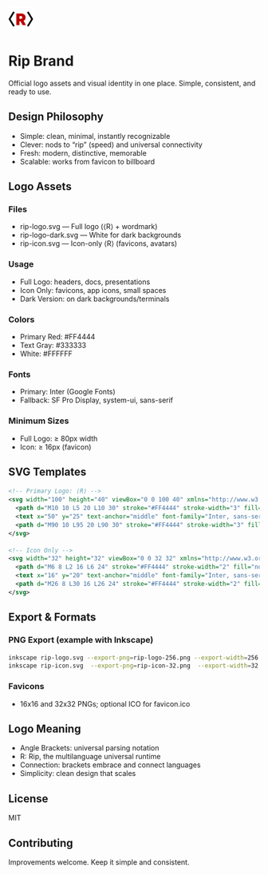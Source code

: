 <img src="/assets/logo.png" style="width:50px" />

# Rip Brand

Official logo assets and visual identity in one place. Simple, consistent, and ready to use.

## Design Philosophy
- Simple: clean, minimal, instantly recognizable
- Clever: nods to “rip” (speed) and universal connectivity
- Fresh: modern, distinctive, memorable
- Scalable: works from favicon to billboard

## Logo Assets

### Files
- rip-logo.svg — Full logo (⟨R⟩ + wordmark)
- rip-logo-dark.svg — White for dark backgrounds
- rip-icon.svg — Icon-only ⟨R⟩ (favicons, avatars)

### Usage
- Full Logo: headers, docs, presentations
- Icon Only: favicons, app icons, small spaces
- Dark Version: on dark backgrounds/terminals

### Colors
- Primary Red: #FF4444
- Text Gray: #333333
- White: #FFFFFF

### Fonts
- Primary: Inter (Google Fonts)
- Fallback: SF Pro Display, system-ui, sans-serif

### Minimum Sizes
- Full Logo: ≥ 80px width
- Icon: ≥ 16px (favicon)

## SVG Templates

```svg
<!-- Primary Logo: ⟨R⟩ -->
<svg width="100" height="40" viewBox="0 0 100 40" xmlns="http://www.w3.org/2000/svg">
  <path d="M10 10 L5 20 L10 30" stroke="#FF4444" stroke-width="3" fill="none"/>
  <text x="50" y="25" text-anchor="middle" font-family="Inter, sans-serif" font-size="20" font-weight="bold" fill="#FF4444">R</text>
  <path d="M90 10 L95 20 L90 30" stroke="#FF4444" stroke-width="3" fill="none"/>
</svg>

<!-- Icon Only -->
<svg width="32" height="32" viewBox="0 0 32 32" xmlns="http://www.w3.org/2000/svg">
  <path d="M6 8 L2 16 L6 24" stroke="#FF4444" stroke-width="2" fill="none"/>
  <text x="16" y="20" text-anchor="middle" font-family="Inter, sans-serif" font-size="14" font-weight="bold" fill="#FF4444">R</text>
  <path d="M26 8 L30 16 L26 24" stroke="#FF4444" stroke-width="2" fill="none"/>
</svg>
```

## Export & Formats

### PNG Export (example with Inkscape)
```bash
inkscape rip-logo.svg --export-png=rip-logo-256.png --export-width=256
inkscape rip-icon.svg  --export-png=rip-icon-32.png  --export-width=32
```

### Favicons
- 16x16 and 32x32 PNGs; optional ICO for favicon.ico

## Logo Meaning
- Angle Brackets: universal parsing notation
- R: Rip, the multilanguage universal runtime
- Connection: brackets embrace and connect languages
- Simplicity: clean design that scales

## License
MIT

## Contributing
Improvements welcome. Keep it simple and consistent.



